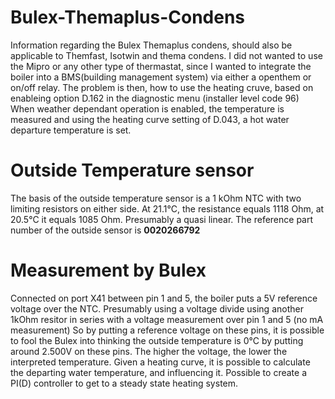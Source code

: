 # Bulex-Themaplus-Condens
Information regarding the Bulex Themaplus condens, should also be applicable to Themfast, Isotwin and thema condens.
I did not wanted to use the Mipro or any other type of thermastat, since I wanted to integrate the boiler into a BMS(building management system) via either a openthem or on/off relay. The problem is then, how to use the heating cruve, based on enableing option D.162 in the diagnostic menu (installer level code 96) When weather dependant operation is enabled, the temperature is measured and using the heating curve setting of D.043, a hot water departure temperature is set. 
# Outside Temperature sensor
The basis of the outside temperature sensor is a 1 kOhm NTC with two limiting resistors on either side. At 21.1°C, the resistance equals 1118 Ohm, at 20.5°C it equals 1085 Ohm. Presumably a quasi linear.
The reference part number of the outside sensor is **0020266792**
# Measurement by Bulex
Connected on port X41 between pin 1 and 5, the boiler puts a 5V reference voltage over the NTC. Presumably using a voltage divide using another 1kOhm resitor in series with a voltage measurement over pin 1 and 5 (no mA measurement) So by putting a reference voltage on these pins, it is possible to fool the Bulex into thinking the outside temperature is 0°C by putting around 2.500V on these pins. The higher the voltage, the lower the interpreted temperature. Given a heating curve, it is possible to calculate the departing water temperature, and influencing it. Possible to create a PI(D) controller to get to a steady state heating system.
